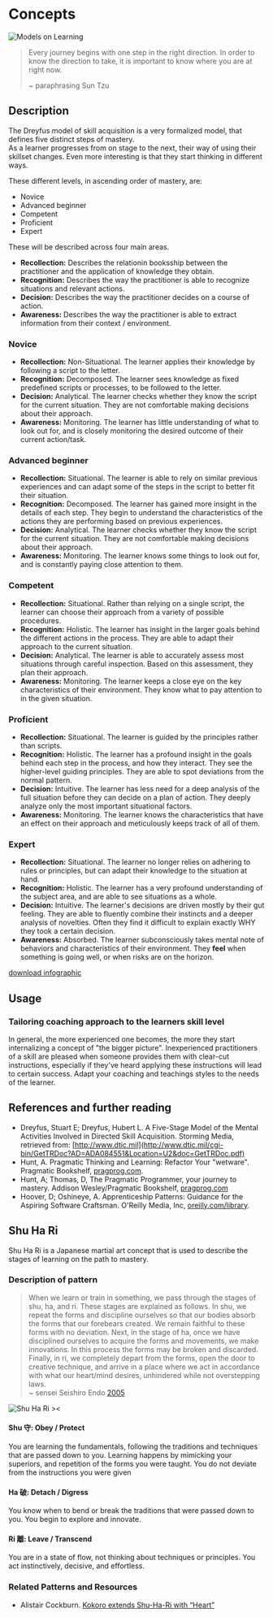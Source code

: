 # Concepts


![Models on Learning](./learning_models.jpg)



> Every journey begins with one step in the right direction. In order to know the direction to take, it is important to know where you are at right now.
>
> ~ paraphrasing Sun Tzu

## Description

The Dreyfus model of skill acquisition is a very formalized model, that defines five distinct steps of mastery.  
As a learner progresses from on stage to the next, their way of using their skillset changes.
Even more interesting is that they start thinking in different ways.

These different levels, in ascending order of mastery, are:
* Novice
* Advanced beginner
* Competent
* Proficient
* Expert

These will be described across four main areas.
* **Recollection:**  Describes the relationin booksship between the practitioner and the application of knowledge they obtain.
* **Recognition:**  Describes the way the practitioner is able to recognize situations and relevant actions.
* **Decision:** Describes the way the practitioner decides on a course of action.
* **Awareness:** Describes the way the practitioner is able to extract information from their context / environment.

### Novice
* **Recollection:** Non-Situational. The learner applies their knowledge by following a script to the letter.
* **Recognition:** Decomposed. The learner sees knowledge as fixed predefined scripts or processes, to be followed to the letter.
* **Decision:**  Analytical. The learner checks whether they know the script for the current situation. They are not comfortable making decisions about their approach.
* **Awareness:**  Monitoring. The learner has little understanding of what to look out for, and is closely monitoring the desired outcome of their current action/task.

### Advanced beginner
* **Recollection:** Situational. The learner is able to rely on similar previous experiences and can adapt some of the steps in the script to 
  better fit their situation. 
* **Recognition:**  Decomposed. The learner has gained more insight in the details of each step. They begin to understand the characteristics of 
  the actions they are performing based on previous experiences.
* **Decision:** Analytical. The learner checks whether they know the script for the current situation. They are not comfortable making decisions about their approach.
* **Awareness:** Monitoring. The learner knows some things to look out for, and is constantly paying close attention to them.

### Competent
* **Recollection:** Situational. Rather than relying on a single script, the learner can choose their approach from a variety of possible 
  procedures.
* **Recognition:** Holistic. The learner has insight in the larger goals behind the different actions in the process. They are able to adapt 
  their approach to the current situation.
* **Decision:** Analytical. The learner is able to accurately assess most situations through careful inspection. Based on this assessment, 
  they plan their approach.
* **Awareness:** Monitoring. The learner keeps a close eye on the key characteristics of their environment. They know what to pay attention to 
  in the given situation.

### Proficient
* **Recollection:** Situational. The learner is guided by the principles rather than scripts.
* **Recognition:**  Holistic. The learner has a profound insight in the goals behind each step in the process, and how they interact. They see the higher-level guiding principles. They are able to spot deviations from the normal pattern.
* **Decision:**  Intuitive. The learner has less need for a deep analysis of the full situation before they can decide on a plan of action. They deeply analyze only the most important situational factors.
* **Awareness:**  Monitoring. The learner knows the characteristics that have an effect on their approach and meticulously keeps track of all of them.

### Expert
* **Recollection:** Situational. The learner no longer relies on adhering to rules or principles, but can adapt their knowledge to the situation 
  at hand.
* **Recognition:** Holistic. The learner has a very profound understanding of the subject area, and are able to see situations as a whole.
* **Decision:** Intuitive. The learner's decisions are driven mostly by their gut feeling. They are able to fluently combine their instincts and a deeper analysis of novelties. Often they find it difficult to explain exactly WHY they took a certain decision.
* **Awareness:** Absorbed. The learner subconsciously takes mental note of behaviors and characteristics of their environment. They **feel** when something is going well, or when risks are on the horizon.

[download infographic](./dreyfus.jpg)

## Usage

### Tailoring coaching approach to the learners skill level

In general, the more experienced one becomes, the more they start internalizing a concept of "the bigger picture".
Inexperienced practitioners of a skill are pleased when someone provides them with clear-cut instructions, especially if they've heard applying these instructions will lead to certain success.
Adapt your coaching and teachings styles to the needs of the learner.

## References and further reading

* Dreyfus, Stuart E; Dreyfus, Hubert L. A Five-Stage Model of the Mental Activities Involved in Directed Skill Acquisition. Storming Media, retrieved from:  [http://www.dtic.mil](http://www.dtic.mil/cgi-bin/GetTRDoc?AD=ADA084551&Location=U2&doc=GetTRDoc.pdf)
* Hunt, A. Pragmatic Thinking and Learning: Refactor Your "wetware". Pragmatic Bookshelf, [pragprog.com](https://pragprog.com/book/ahptl/pragmatic-thinking-and-learning).
* Hunt, A; Thomas, D, The Pragmatic Programmer, your journey to mastery. Addison Wesley/Pragmatic Bookshelf, [pragprog.com](https://pragprog.com/book/tpp20/the-pragmatic-programmer-20th-anniversary-edition)
* Hoover, D; Oshineye, A. Apprenticeship Patterns: Guidance for the Aspiring Software Craftsman. O'Reilly Media, Inc, [oreilly.com/library](https://www.oreilly.com/library/view/apprenticeship-patterns/9780596806842/ch01.html).



## Shu Ha Ri

Shu Ha Ri is a Japanese martial art concept that is used to describe the stages of learning on the path to mastery.

### Description of pattern

> When we learn or train in something, we pass through the stages of shu, ha, and ri. These stages are explained as follows. In shu, we
> repeat the forms and discipline ourselves so that our bodies absorb the forms that our forebears created. We remain faithful to these forms
> with no deviation. Next, in the stage of ha, once we have disciplined ourselves to acquire the forms and movements, we make innovations. In
> this process the forms may be broken and discarded. Finally, in ri, we completely depart from the forms, open the door to creative
> technique, and arrive in a place where we act in accordance with what our heart/mind desires, unhindered while not overstepping laws.  
> ~ sensei Seishiro
> Endo [2005](https://web.archive.org/web/20110610205348/http://homepage3.nifty.com/aikido_sakudojo/Shihan_Interview_Dou144-e.html)

![Shu Ha Ri ><](./shuhari_kanji.jpg)

#### Shu 守: Obey / Protect

You are learning the fundamentals, following the traditions and techniques that are passed down to you. Learning happens by mimicking your
superiors, and repetition of the forms you were taught. You do not deviate from the instructions you were given

#### Ha 破: Detach / Digress

You know when to bend or break the traditions that were passed down to you. You begin to explore and innovate.

#### Ri 離: Leave / Transcend

You are in a state of flow, not thinking about techniques or principles. You act instinctively, decisive, and effortless.

### Related Patterns and Resources

* Alistair Cockburn. [Kokoro extends Shu-Ha-Ri with “Heart”](https://heartofagile.com/kokoro-extends-shu-ha-ri-with-heart/) 
